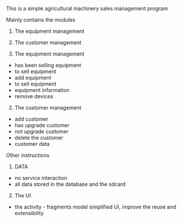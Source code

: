 This is a simple agricultural machinery sales management program


Mainly contains the modules
1. The equipment management
2. The customer management


1. The equipment management
- has been selling equipment
- to sell equipment
- add equipment
- to sell equipment
- equipment information
- remove devices
   
2. The customer management
- add customer
- has upgrade customer
- not upgrade customer
- delete the customer
- customer data




Other instructions
1. DATA
- no service interaction
- all data stored in the database and the sdcard
    
2. The UI
- the activity - fragments model simplified UI, improve the reuse and extensibility
